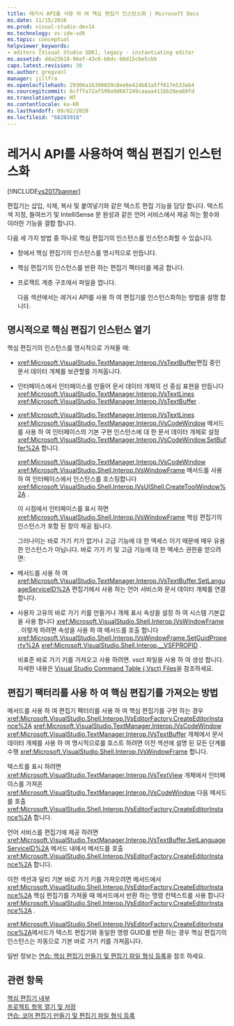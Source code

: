 ```yaml
---
title: 레거시 API를 사용 하 여 핵심 편집기 인스턴스화 | Microsoft Docs
ms.date: 11/15/2016
ms.prod: visual-studio-dev14
ms.technology: vs-ide-sdk
ms.topic: conceptual
helpviewer_keywords:
- editors [Visual Studio SDK], legacy - instantiating editor
ms.assetid: dda23b18-96ef-43c6-b0dc-06d15cbe5cbb
caps.latest.revision: 30
ms.author: gregvanl
manager: jillfra
ms.openlocfilehash: 29306a16390039c8ee6e424b81a5ff617e533ab4
ms.sourcegitcommit: 6cfffa72af599a9d667249caaaa411bb28ea69fd
ms.translationtype: MT
ms.contentlocale: ko-KR
ms.lasthandoff: 09/02/2020
ms.locfileid: "68203918"
---
```

# <a name="instantiating-the-core-editor-by-using-the-legacy-api"></a>레거시 API를 사용하여 핵심 편집기 인스턴스화
[!INCLUDE[vs2017banner](../includes/vs2017banner.md)]

편집기는 삽입, 삭제, 복사 및 붙여넣기와 같은 텍스트 편집 기능을 담당 합니다. 텍스트 색 지정, 들여쓰기 및 IntelliSense 문 완성과 같은 언어 서비스에서 제공 하는 함수와 이러한 기능을 결합 합니다.  
  
 다음 세 가지 방법 중 하나로 핵심 편집기의 인스턴스를 인스턴스화할 수 있습니다.  
  
- 창에서 핵심 편집기의 인스턴스를 명시적으로 만듭니다.  
  
- 핵심 편집기의 인스턴스를 반환 하는 편집기 팩터리를 제공 합니다.  
  
- 프로젝트 계층 구조에서 파일을 엽니다.  
  
  다음 섹션에서는 레거시 API를 사용 하 여 편집기를 인스턴스화하는 방법을 설명 합니다.  
  
## <a name="explicitly-opening-a-core-editor-instance"></a>명시적으로 핵심 편집기 인스턴스 열기  
 핵심 편집기의 인스턴스를 명시적으로 가져올 때:  
  
- <xref:Microsoft.VisualStudio.TextManager.Interop.IVsTextBuffer>편집 중인 문서 데이터 개체를 보관할를 가져옵니다.  
  
- 인터페이스에서 인터페이스를 만들어 문서 데이터 개체의 선 중심 표현을 만듭니다 <xref:Microsoft.VisualStudio.TextManager.Interop.IVsTextLines> <xref:Microsoft.VisualStudio.TextManager.Interop.IVsTextBuffer> .  
  
- <xref:Microsoft.VisualStudio.TextManager.Interop.IVsTextLines> <xref:Microsoft.VisualStudio.TextManager.Interop.IVsCodeWindow> 메서드를 사용 하 여 인터페이스의 기본 구현 인스턴스에 대 한 문서 데이터 개체로 설정 <xref:Microsoft.VisualStudio.TextManager.Interop.IVsCodeWindow.SetBuffer%2A> 합니다.  
  
   <xref:Microsoft.VisualStudio.TextManager.Interop.IVsCodeWindow> <xref:Microsoft.VisualStudio.Shell.Interop.IVsWindowFrame> 메서드를 사용 하 여 인터페이스에서 인스턴스를 호스팅합니다 <xref:Microsoft.VisualStudio.Shell.Interop.IVsUIShell.CreateToolWindow%2A> .  
  
  이 시점에서 인터페이스를 표시 하면 <xref:Microsoft.VisualStudio.Shell.Interop.IVsWindowFrame> 핵심 편집기의 인스턴스가 포함 된 창이 제공 됩니다.  
  
  그러나이는 바로 가기 키가 없거나 고급 기능에 대 한 액세스 이기 때문에 매우 유용한 인스턴스가 아닙니다. 바로 가기 키 및 고급 기능에 대 한 액세스 권한을 얻으려면:  
  
- 메서드를 사용 하 여 <xref:Microsoft.VisualStudio.TextManager.Interop.IVsTextBuffer.SetLanguageServiceID%2A> 편집기에서 사용 하는 언어 서비스와 문서 데이터 개체를 연결 합니다.  
  
- 사용자 고유의 바로 가기 키를 만들거나 개체 표시 속성을 설정 하 여 시스템 기본값을 사용 합니다 <xref:Microsoft.VisualStudio.Shell.Interop.IVsWindowFrame> . 이렇게 하려면 속성을 사용 하 여 메서드를 호출 합니다 <xref:Microsoft.VisualStudio.Shell.Interop.IVsWindowFrame.SetGuidProperty%2A> <xref:Microsoft.VisualStudio.Shell.Interop.__VSFPROPID> .  
  
   비표준 바로 가기 키를 가져오고 사용 하려면. vsct 파일을 사용 하 여 생성 합니다. 자세한 내용은 [Visual Studio Command Table (.Vsct) Files](../extensibility/internals/visual-studio-command-table-dot-vsct-files.md)을 참조하세요.  
  
## <a name="how-to-use-an-editor-factory-to-obtain-the-core-editor"></a>편집기 팩터리를 사용 하 여 핵심 편집기를 가져오는 방법  
 메서드를 사용 하 여 편집기 팩터리를 사용 하 여 핵심 편집기를 구현 하는 경우 <xref:Microsoft.VisualStudio.Shell.Interop.IVsEditorFactory.CreateEditorInstance%2A> <xref:Microsoft.VisualStudio.TextManager.Interop.IVsCodeWindow> <xref:Microsoft.VisualStudio.TextManager.Interop.IVsTextBuffer> 개체에서 문서 데이터 개체를 사용 하 여 명시적으로를 호스트 하려면 이전 섹션에 설명 된 모든 단계를 수행 <xref:Microsoft.VisualStudio.Shell.Interop.IVsWindowFrame> 합니다.  
  
 텍스트를 표시 하려면 <xref:Microsoft.VisualStudio.TextManager.Interop.IVsTextView> 개체에서 인터페이스를 가져온 <xref:Microsoft.VisualStudio.TextManager.Interop.IVsCodeWindow> 다음 메서드를 호출 <xref:Microsoft.VisualStudio.Shell.Interop.IVsEditorFactory.CreateEditorInstance%2A> 합니다.  
  
 언어 서비스를 편집기에 제공 하려면 <xref:Microsoft.VisualStudio.TextManager.Interop.IVsTextBuffer.SetLanguageServiceID%2A> 메서드 내에서 메서드를 호출 <xref:Microsoft.VisualStudio.Shell.Interop.IVsEditorFactory.CreateEditorInstance%2A> 합니다.  
  
 이전 섹션과 달리 기본 바로 가기 키를 가져오려면 메서드에서 <xref:Microsoft.VisualStudio.Shell.Interop.IVsEditorFactory.CreateEditorInstance%2A> 핵심 편집기를 가져올 때 메서드에서 반환 하는 명령 컨텍스트를 사용 합니다 <xref:Microsoft.VisualStudio.Shell.Interop.IVsEditorFactory.CreateEditorInstance%2A> .  
  
 <xref:Microsoft.VisualStudio.Shell.Interop.IVsEditorFactory.CreateEditorInstance%2A>메서드가 텍스트 편집기와 동일한 명령 GUID를 반환 하는 경우 핵심 편집기의 인스턴스는 자동으로 기본 바로 가기 키를 가져옵니다.  
  
 일반 정보는 [연습: 핵심 편집기 만들기 및 편집기 파일 형식 등록](../extensibility/walkthrough-creating-a-core-editor-and-registering-an-editor-file-type.md)을 참조 하세요.  
  
## <a name="see-also"></a>관련 항목  
 [핵심 편집기 내부](../extensibility/inside-the-core-editor.md)   
 [프로젝트 항목 열기 및 저장](../extensibility/internals/opening-and-saving-project-items.md)   
 [연습: 코어 편집기 만들기 및 편집기 파일 형식 등록](../extensibility/walkthrough-creating-a-core-editor-and-registering-an-editor-file-type.md)

